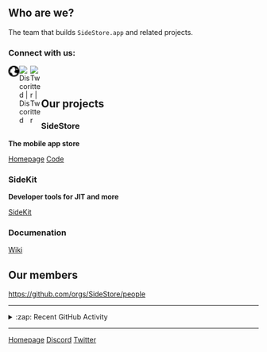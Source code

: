 <!-- 
Docs: How to use GitHub README and actions to auto-generate embedded content.
https://github.com/anuraghazra/github-readme-stats
https://www.youtube.com/watch?v=n6d4KHSKqGk
https://github.com/rahuldkjain/github-profile-readme-generator
 -->

## Who are we?

The team that builds `SideStore.app` and related projects.

### Connect with us:

<!--
[![Website](https://img.shields.io/website?label=sidestore.io&style=for-the-badge&url=https://sidestore.io)](https://sidestore.io)
[![Twitter Follow](https://img.shields.io/twitter/follow/sidestore_io?color=1DA1F2&logo=twitter&style=for-the-badge)](https://twitter.com/intent/follow?original_referer=https%3A%2F%2Fgithub.com%2Fsidestore&screen_name=sidestore)
[![GitHub Followers](https://img.shields.io/github/followers/sidestore?style=for-the-badge)]()
[![GitHub Sponsors](https://img.shields.io/github/sponsors/sidestore?style=for-the-badge
)]() 
-->

[<img align="left" alt="sidestore.io" width="22px" src="https://raw.githubusercontent.com/iconic/open-iconic/master/svg/globe.svg" />][website]
[<img align="left" alt="Discord | Discord" width="22px" src="https://cdn.jsdelivr.net/npm/simple-icons@v3/icons/discord.svg" />][discord]
[<img align="left" alt="Twitter | Twitter" width="22px" src="https://cdn.jsdelivr.net/npm/simple-icons@v3/icons/twitter.svg" />][twitter]

<br />
<br />

## Our projects

### SideStore

__The mobile app store__

[Homepage][website]
[Code][git.sidestore]

### SideKit

__Developer tools for JIT and more__

[SideKit][git.sidekit]

### Documenation

[Wiki][wiki]

## Our members

https://github.com/orgs/SideStore/people

---

<details>
  <summary>:zap: Recent GitHub Activity</summary>

<!--START_SECTION:activity-->
1. 🎉 Merged PR [#387](https://github.com/SideStore/SideStore/pull/387) in [SideStore/SideStore](https://github.com/SideStore/SideStore)
2. 💪 Opened PR [#8](https://github.com/SideStore/omnisette-server/pull/8) in [SideStore/omnisette-server](https://github.com/SideStore/omnisette-server)
3. 💪 Opened PR [#11](https://github.com/SideStore/sidestore_downloader/pull/11) in [SideStore/sidestore_downloader](https://github.com/SideStore/sidestore_downloader)
4. ❗️ Opened issue [#396](https://github.com/SideStore/SideStore/issues/396) in [SideStore/SideStore](https://github.com/SideStore/SideStore)
5. ❗️ Closed issue [#395](https://github.com/SideStore/SideStore/issues/395) in [SideStore/SideStore](https://github.com/SideStore/SideStore)
6. 🗣 Commented on [#395](https://github.com/SideStore/SideStore/issues/395) in [SideStore/SideStore](https://github.com/SideStore/SideStore)
7. ❗️ Closed issue [#348](https://github.com/SideStore/SideStore/issues/348) in [SideStore/SideStore](https://github.com/SideStore/SideStore)
8. 🗣 Commented on [#348](https://github.com/SideStore/SideStore/issues/348) in [SideStore/SideStore](https://github.com/SideStore/SideStore)
9. ❗️ Closed issue [#132](https://github.com/SideStore/SideStore/issues/132) in [SideStore/SideStore](https://github.com/SideStore/SideStore)
10. 🗣 Commented on [#132](https://github.com/SideStore/SideStore/issues/132) in [SideStore/SideStore](https://github.com/SideStore/SideStore)
11. 🗣 Commented on [#395](https://github.com/SideStore/SideStore/issues/395) in [SideStore/SideStore](https://github.com/SideStore/SideStore)
12. ❗️ Opened issue [#395](https://github.com/SideStore/SideStore/issues/395) in [SideStore/SideStore](https://github.com/SideStore/SideStore)
13. 🗣 Commented on [#394](https://github.com/SideStore/SideStore/issues/394) in [SideStore/SideStore](https://github.com/SideStore/SideStore)
14. 🗣 Commented on [#394](https://github.com/SideStore/SideStore/issues/394) in [SideStore/SideStore](https://github.com/SideStore/SideStore)
15. 🗣 Commented on [#394](https://github.com/SideStore/SideStore/issues/394) in [SideStore/SideStore](https://github.com/SideStore/SideStore)
16. 🗣 Commented on [#394](https://github.com/SideStore/SideStore/issues/394) in [SideStore/SideStore](https://github.com/SideStore/SideStore)
17. 🗣 Commented on [#394](https://github.com/SideStore/SideStore/issues/394) in [SideStore/SideStore](https://github.com/SideStore/SideStore)
18. 🗣 Commented on [#394](https://github.com/SideStore/SideStore/issues/394) in [SideStore/SideStore](https://github.com/SideStore/SideStore)
19. 🗣 Commented on [#394](https://github.com/SideStore/SideStore/issues/394) in [SideStore/SideStore](https://github.com/SideStore/SideStore)
20. 🗣 Commented on [#394](https://github.com/SideStore/SideStore/issues/394) in [SideStore/SideStore](https://github.com/SideStore/SideStore)
<!--END_SECTION:activity-->

</details>

---

[Homepage][patreon] [Discord][discord] [Twitter][twitter]

<!--
- [Patreon][patreon]
- [OpenCollective][opencollective]
- [YouTube][youtube]
-->

[website]: https://sidestore.io
[wiki]: https://wiki.sidestore.io
[twitter]: https://twitter.com/sidestore_io
[discord]: https://discord.gg/CacsuuzsBq
[youtube]: https://youtube.com/TODO
[patreon]: https://www.patreon.com/SideStore
[opencollective]: https://opencollective.com/TODO
[git.sidestore]: https://github.com/SideStore/SideStore/
[git.sidekit]: https://github.com/SideStore/SideKit

